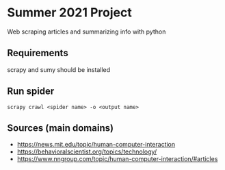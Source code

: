 # Summer 2021 Project
Web scraping articles and summarizing info with python
## Requirements
scrapy and sumy should be installed
## Run spider
`scrapy crawl <spider name> -o <output name>`
## Sources (main domains)
* https://news.mit.edu/topic/human-computer-interaction
* https://behavioralscientist.org/topics/technology/
* https://www.nngroup.com/topic/human-computer-interaction/#articles
